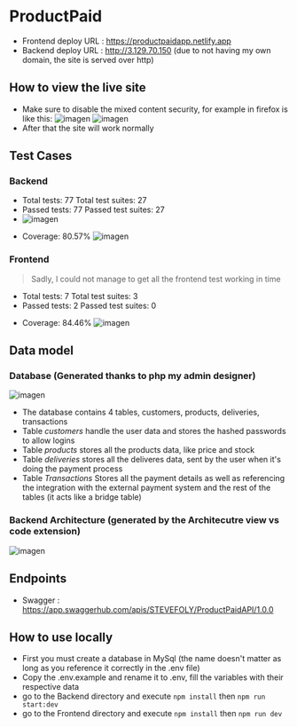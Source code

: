 # ProductPaid

- Frontend deploy URL : https://productpaidapp.netlify.app
- Backend deploy URL : http://3.129.70.150  (due to not having my own domain, the site is served over http)

## How to view the live site
 - Make sure to disable the mixed content security, for example in firefox is like this:
 ![imagen](https://github.com/user-attachments/assets/6069e168-9ba1-4e61-a9bb-57078a84678c)
 ![imagen](https://github.com/user-attachments/assets/2f6c5e9a-1a38-433e-aaa2-3e5b1d886df8)
 - After that the site will work normally

## Test Cases
### Backend
 - Total tests: 77  Total test suites: 27
 - Passed tests: 77 Passed test suites: 27
 - ![imagen](https://github.com/user-attachments/assets/5cce000b-0fd1-4f97-99d2-01ce498fbada)

* Coverage: 80.57% ![imagen](https://github.com/user-attachments/assets/5b6d4262-197e-481a-bfc5-090813e32eb1)

### Frontend
 > Sadly, I could not manage to get all the frontend test working in time
 - Total tests: 7  Total test suites: 3
 - Passed tests: 2 Passed test suites: 0
* Coverage: 84.46% ![imagen](https://github.com/user-attachments/assets/57ce8620-4237-4351-bef1-274cd6992ae4)


## Data model
### Database (Generated thanks to php my admin designer)
![imagen](https://github.com/user-attachments/assets/a8afd602-3c59-4ea6-a68f-1d6e43e3869e)
- The database contains 4 tables, customers, products, deliveries, transactions
- Table *customers* handle the user data and stores the hashed passwords to allow logins
- Table *products* stores all the products data, like price and stock
- Table *deliveries* stores all the deliveres data, sent by the user when it's doing the payment process
- Table *Transactions* Stores all the payment details as well as referencing the integration with the external payment system and the rest of the tables (it acts like a bridge table)

### Backend Architecture (generated by the Architecutre view vs code extension)
![imagen](https://github.com/user-attachments/assets/61ce93d7-a1ae-4b3e-a2bd-5bbba71d1ae4)


## Endpoints
 * Swagger : https://app.swaggerhub.com/apis/STEVEFOLY/ProductPaidAPI/1.0.0

## How to use locally
- First you must create a database in MySql (the name doesn't matter as long as you reference it correctly in the .env file)
- Copy the .env.example and rename it to .env, fill the variables with their respective data
- go to the Backend directory and execute  `npm install` then `npm run start:dev`
- go to the Frontend directory and execute  `npm install` then `npm run dev`

